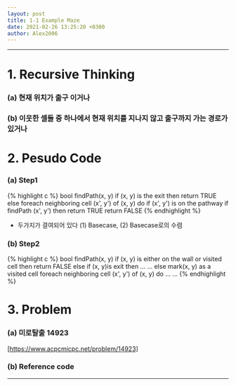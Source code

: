 ```yaml
---
layout: post
title: 1-1 Example Maze
date: 2021-02-26 13:25:20 +0300
author: Alex2006
---
```

  
  
------
# 1. Recursive Thinking
### (a) 현재 위치가 출구 이거나
### (b) 이웃한 셀들 중 하나에서 현재 위치를 지나지 않고 출구까지 가는 경로가 있거나


# 2. Pesudo Code
### (a) Step1
{% highlight c %}
bool findPath(x, y)
    if (x, y) is the exit then
        return TRUE
    else
        foreach neighboring cell (x', y') of (x, y) do
            if (x', y') is on the pathway
                if findPath (x', y') then
                   return TRUE
    return FALSE
{% endhighlight %}
 * 두가지가 결여되어 있다 (1)  Basecase, (2) Basecase로의 수렴

### (b) Step2
{% highlight c %}
bool findPath(x, y)
    if (x, y) is either on the wall or visited cell then
        return FALSE
    else if (x, y)is exit then
        ... ...
    else
        mark(x, y) as a visited cell
        foreach neighboring cell (x', y') of (x, y) do
        ... ...
{% endhighlight %}

# 3. Problem
### (a) 미로탈출 14923
[https://www.acpcmicpc.net/problem/14923]

### (b) Reference code

------

